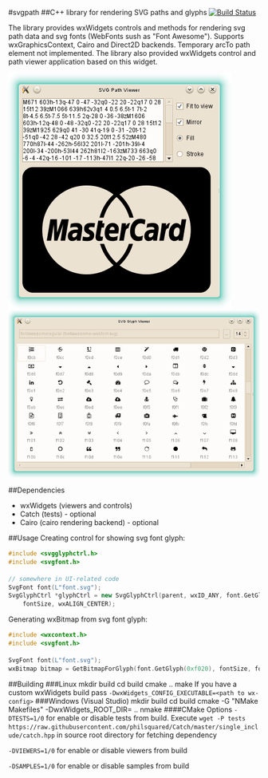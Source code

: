 #svgpath 
##C++ library for rendering SVG paths and glyphs 
[![Build Status](https://travis-ci.org/ampext/svgpath.svg?branch=master)](https://travis-ci.org/ampext/svgpath)

The library provides wxWidgets controls and methods for rendering svg path data and svg fonts (WebFonts sush as "Font Awesome"). Supports wxGraphicsContext, Cairo and Direct2D backends. Temporary arcTo path element not implemented.
The library also provided wxWidgets control and path viewer application based on this widget.

![svgpathviewer](https://github.com/ampext/ampext.github.io/blob/master/images/svgpathviewer.png)
![svgglyphviwer](https://github.com/ampext/ampext.github.io/blob/master/images/svgglyphviewer.png)

##Dependencies
* wxWidgets (viewers and controls)
* Catch (tests) - optional
* Cairo (cairo rendering backend) - optional

##Usage
Creating control for showing svg font glyph:
```cpp
#include <svgglyphctrl.h>
#include <svgfont.h>

// somewhere in UI-related code
SvgFont font(L"font.svg");
SvgGlyphCtrl *glyphCtrl = new SvgGlyphCtrl(parent, wxID_ANY, font.GetGlyph(0xf000),
    fontSize, wxALIGN_CENTER);
```
Generating wxBitmap from svg font glyph:
```cpp
#include <wxcontext.h>
#include <svgfont.h>

SvgFont font(L"font.svg");
wxBitmap bitmap = GetBitmapForGlyph(font.GetGlyph(0xf020), fontSize, fontColor, bgColor);
```

##Building
###Linux
    mkdir build
    cd build
    cmake ..
    make
If you have a custom wxWidgets build pass `-DwxWidgets_CONFIG_EXECUTABLE=<path to wx-config>`
###Windows (Visual Studio)
    mkdir build
    cd build
    cmake -G "NMake Makefiles" -DwxWidgets_ROOT_DIR=<path to wxWidgets> ..
    nmake
####CMake Options
`-DTESTS=1/0` for enable or disable tests from build. Execute `wget -P tests https://raw.githubusercontent.com/philsquared/Catch/master/single_include/catch.hpp` in source root directory for fetching dependency

`-DVIEWERS=1/0` for enable or disable viewers from build

`-DSAMPLES=1/0` for enable or disable samples from build
